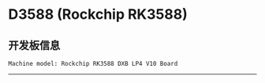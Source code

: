 # D3588 (Rockchip RK3588)

## 开发板信息

```
Machine model: Rockchip RK3588 DXB LP4 V10 Board
```

















---
